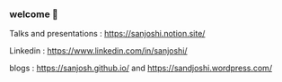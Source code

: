### welcome 👋

Talks and presentations : https://sanjoshi.notion.site/

Linkedin : https://www.linkedin.com/in/sanjoshi/

blogs : https://sanjosh.github.io/ and  https://sandjoshi.wordpress.com/
